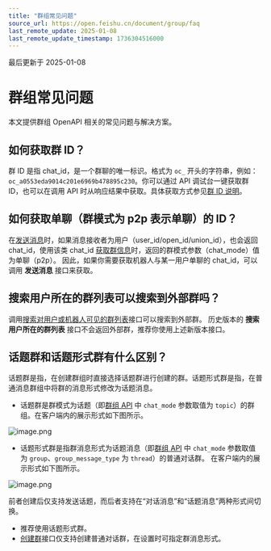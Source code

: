 ```yaml
---
title: "群组常见问题"
source_url: https://open.feishu.cn/document/group/faq
last_remote_update: 2025-01-08
last_remote_update_timestamp: 1736304516000
---
```

最后更新于 2025-01-08

# 群组常见问题

本文提供群组 OpenAPI 相关的常见问题与解决方案。

## 如何获取群 ID？

群 ID 是指 chat_id，是一个群聊的唯一标识。格式为 `oc_` 开头的字符串，例如：`oc_a0553eda9014c201e6969b478895c230`。你可以通过 API 调试台一键获取群 ID，也可以在调用 API 时从响应结果中获取。具体获取方式参见[群 ID 说明](https://open.feishu.cn/document/uAjLw4CM/ukTMukTMukTM/reference/im-v1/chat-id-description)。

## 如何获取单聊（群模式为 p2p 表示单聊）的 ID？

在[发送消息](https://open.feishu.cn/document/uAjLw4CM/ukTMukTMukTM/reference/im-v1/message/create)时，如果消息接收者为用户（user_id/open_id/union_id），也会返回 chat_id，使用该类 chat_id [获取群信息](https://open.feishu.cn/document/uAjLw4CM/ukTMukTMukTM/reference/im-v1/chat/get)时，返回的群模式参数（chat_mode）值为单聊（p2p）。 因此，如果你需要获取机器人与某一用户单聊的 chat_id，可以调用 **发送消息** 接口来获取。

## 搜索用户所在的群列表可以搜索到外部群吗？

调用[搜索对用户或机器人可见的群列表](https://open.feishu.cn/document/uAjLw4CM/ukTMukTMukTM/reference/im-v1/chat/search)接口可以搜索到外部群。
历史版本的 **搜索用户所在的群列表** 接口不会返回外部群，推荐你使用上述新版本接口。

## 话题群和话题形式群有什么区别？

话题群是指，在创建群组时直接选择话题群进行创建的群。话题形式群是指，在普通消息群组中将群的消息形式修改为话题消息。

- 话题群是群模式为话题（即[群组 API](https://open.feishu.cn/document/uAjLw4CM/ukTMukTMukTM/im-v1/chat/chat-info/intro) 中 `chat_mode` 参数取值为 `topic`）的群组。在客户端内的展示形式如下图所示。

![image.png](https://sf3-cn.feishucdn.com/obj/open-platform-opendoc/b77be7c1108bec9eb012640ebc0eb403_JIzyFexCBl.png?height=1582&lazyload=true&maxWidth=600&width=1822)

- 话题形式群是指群消息形式为话题消息（即[群组 API](https://open.feishu.cn/document/uAjLw4CM/ukTMukTMukTM/im-v1/chat/chat-info/intro) 中 `chat_mode` 参数取值为 `group`、`group_message_type` 为 `thread`）的普通对话群。 在客户端内的展示形式如下图所示。

![image.png](https://sf3-cn.feishucdn.com/obj/open-platform-opendoc/ca2bdbdfe545f01ca330ed40cc762914_BjBEMc8Hui.png?height=1590&lazyload=true&maxWidth=600&width=1832)

前者创建后仅支持发送话题，而后者支持在“对话消息”和“话题消息”两种形式间切换。
- 推荐使用话题形式群。
- [创建群](https://open.feishu.cn/document/uAjLw4CM/ukTMukTMukTM/reference/im-v1/chat/create)接口仅支持创建普通对话群，在设置时可指定群消息形式。
